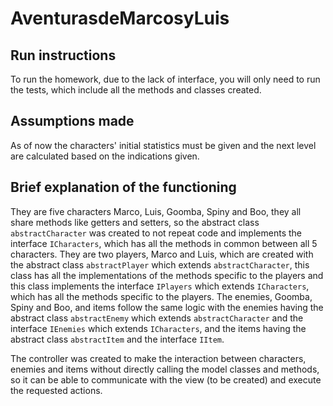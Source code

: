 # AventurasdeMarcosyLuis

## Run instructions

To run the homework, due to the lack of interface, you will only need to run the tests, which
include all the methods and classes created.

## Assumptions made

As of now the characters' initial statistics must be given and the next level are calculated based
on the indications given.

## Brief explanation of the functioning

They are five characters Marco, Luis, Goomba, Spiny and Boo, they all share methods like getters and
setters, so the abstract class `abstractCharacter` was created to not repeat code and implements the
interface `ICharacters`, which has all the methods in common between all 5 characters. They are two
players, Marco and Luis, which are created with the abstract class `abstractPlayer`
which extends `abstractCharacter`, this class has all the implementations of the methods specific to
the players and this class implements the interface `IPlayers` which extends `ICharacters`, which
has all the methods specific to the players. The enemies, Goomba, Spiny and Boo, and items follow
the same logic with the enemies having the abstract class `abstractEnemy` which
extends `abstractCharacter`
and the interface `IEnemies` which extends `ICharacters`, and the items having the abstract
class `abstractItem` and the interface `IItem`.

The controller was created to make the interaction between characters, enemies and items without
directly calling the model classes and methods, so it can be able to communicate with the view (to
be created) and execute the requested actions.





